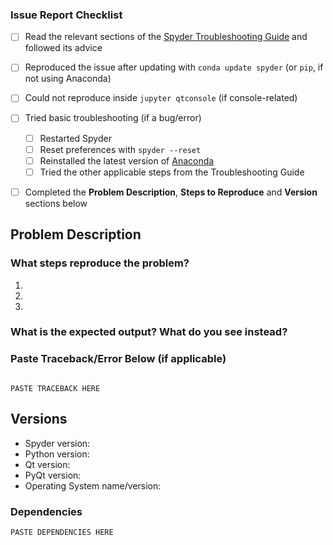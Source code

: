 <!--- **PLEASE READ:** When submitting here, please ensure you've completed the following checklist and checked the boxes to confirm. Issue reports without it may be closed. Thanks! --->

### Issue Report Checklist

* [ ] Read the relevant sections of the [Spyder Troubleshooting Guide](https://github.com/spyder-ide/spyder/wiki/Troubleshooting-Guide-and-FAQ) and followed its advice
* [ ] Reproduced the issue after updating with ``conda update spyder`` (or ``pip``, if not using Anaconda)
* [ ] Could not reproduce inside ``jupyter qtconsole`` (if console-related)
* [ ] Tried basic troubleshooting (if a bug/error)
    * [ ] Restarted Spyder
    * [ ] Reset preferences with ``spyder --reset``
    * [ ] Reinstalled the latest version of [Anaconda](https://www.anaconda.com/download/)
    * [ ] Tried the other applicable steps from the Troubleshooting Guide
* [ ] Completed the **Problem Description**, **Steps to Reproduce** and **Version** sections below


## Problem Description



### What steps reproduce the problem?

1. 
2. 
3. 

### What is the expected output? What do you see instead?



### Paste Traceback/Error Below (if applicable)
<!--- Copy from error dialog or View > Panes > Internal Console --->

```python-traceback

PASTE TRACEBACK HERE

```

## Versions
<!--- You can get this information from Help > About Spyder...
or (if Spyder won't launch) the "conda list" command
from the Anaconda Prompt/Terminal/command line. --->

* Spyder version: 
* Python version: 
* Qt version: 
* PyQt version: 
* Operating System name/version: 

### Dependencies
<!--- Please go to the menu entry Help > Dependencies,
press the Copy to clipboard button and paste below --->

```
PASTE DEPENDENCIES HERE
```
